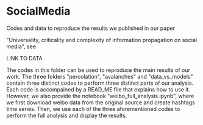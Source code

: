 # SocialMedia
Codes and data to reproduce the results we published in our paper 

"Universality, criticality and complexity of information propagation on social media", see

LINK TO DATA

The codes in this folder can be used to reproduce the main results of our work. The three folders "percolation", "avalanches" and "data_vs_models" contain three distinct codes to perform three distinct parts of our analysis. Each code is accompained by a READ_ME file that explains how to use it. However, we also provide the notebook "weibo_full_analysis.ipynb", where we first download weibo data from the original source and create hashtags time series. Then, we use each of the three aforementioned codes to perform the full analysis and display the results.
